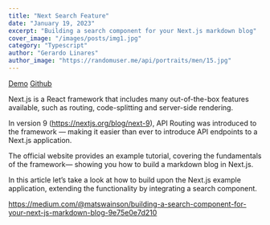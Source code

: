 ```yaml
---
title: "Next Search Feature"
date: "January 19, 2023"
excerpt: "Building a search component for your Next.js markdown blog"
cover_image: "/images/posts/img1.jpg"
category: "Typescript"
author: "Gerardo Linares"
author_image: "https://randomuser.me/api/portraits/men/15.jpg"
---
```


<!-- Markdow generator - https://jaspervdj.be/lorem-markdownum/ -->

[Demo](https://nextjs-blog-search-api.now.sh)
[Github](https://github.com/matswainson/nextjs-blog-search-api)

Next.js is a React framework that includes many out-of-the-box features available, such as routing, code-splitting and server-side rendering.

In version 9 (https://nextjs.org/blog/next-9), API Routing was introduced to the framework — making it easier than ever to introduce API endpoints to a Next.js application.

The official website provides an example tutorial, covering the fundamentals of the framework— showing you how to build a markdown blog in Next.js.

In this article let’s take a look at how to build upon the Next.js example application, extending the functionality by integrating a search component.

https://medium.com/@matswainson/building-a-search-component-for-your-next-js-markdown-blog-9e75e0e7d210
